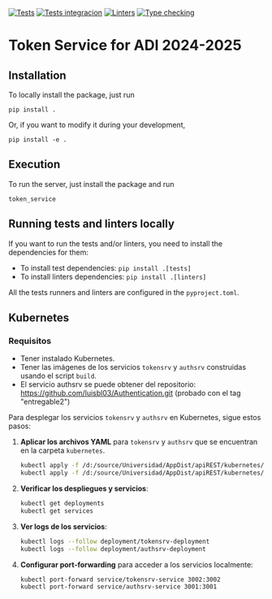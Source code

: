 [![Tests](https://github.com/IgnaRoz/apiREST/actions/workflows/tests.yml/badge.svg)](https://github.com/IgnaRoz/apiREST/actions/workflows/tests.yml)
[![Tests integracion](https://github.com/IgnaRoz/apiREST/actions/workflows/testsIntegracion.yml/badge.svg)](https://github.com/IgnaRoz/apiREST/actions/workflows/testsIntegracion.yml)
[![Linters](https://github.com/IgnaRoz/apiREST/actions/workflows/linters.yml/badge.svg)](https://github.com/IgnaRoz/apiREST/actions/workflows/linters.yml)
[![Type checking](https://github.com/IgnaRoz/apiREST/actions/workflows/typechecking.yml/badge.svg)](https://github.com/IgnaRoz/apiREST/actions/workflows/typechecking.yml)

# Token Service for ADI 2024-2025

## Installation

To locally install the package, just run

```
pip install .
```

Or, if you want to modify it during your development,

```
pip install -e .
```

## Execution

To run the server, just install the package and run

```
token_service
```

## Running tests and linters locally

If you want to run the tests and/or linters, you need to install the dependencies for them:

- To install test dependencies: `pip install .[tests]`
- To install linters dependencies: `pip install .[linters]`

All the tests runners and linters are configured in the `pyproject.toml`.

## Kubernetes

### Requisitos

- Tener instalado Kubernetes.
- Tener las imágenes de los servicios `tokensrv` y `authsrv` construidas usando el script `build`.
- El servicio authsrv se puede obtener del repositorio: https://github.com/luisbl03/Authentication.git (probado con el tag "entregable2")

Para desplegar los servicios `tokensrv` y `authsrv` en Kubernetes, sigue estos pasos:

1. **Aplicar los archivos YAML** para `tokensrv` y `authsrv` que se encuentran en la carpeta `kubernetes`.

    ```sh
    kubectl apply -f /d:/source/Universidad/AppDist/apiREST/kubernetes/srv-tokensrv.yaml
    kubectl apply -f /d:/source/Universidad/AppDist/apiREST/kubernetes/srv-authsrv.yaml
    ```

2. **Verificar los despliegues y servicios**:
    ```sh
    kubectl get deployments
    kubectl get services
    ```

3. **Ver logs de los servicios**:
    ```sh
    kubectl logs --follow deployment/tokensrv-deployment
    kubectl logs --follow deployment/authsrv-deployment
    ```

4. **Configurar port-forwarding** para acceder a los servicios localmente:
    ```sh
    kubectl port-forward service/tokensrv-service 3002:3002
    kubectl port-forward service/authsrv-service 3001:3001
    ```
